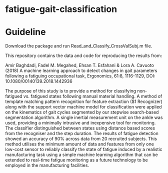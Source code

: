 # fatigue-gait-classification

# Guideline

Download the package and run Read_and_Classify_CrossValSubj.m file.

This repository contains the data and code for reproducing the results from:

Amir Baghdadi, Fadel M. Megahed, Ehsan T. Esfahani & Lora A. Cavuoto (2018) A machine learning approach to detect changes in gait parameters following a fatiguing occupational task, Ergonomics, 61:8, 1116-1129, DOI: 10.1080/00140139.2018.1442936

The purpose of this study is to provide a method for classifying non-fatigued vs. fatigued states following manual material handling. A method of template matching pattern recognition for feature extraction ($1 Recognizer) along with the support vector machine model for classification were applied on the kinematics of gait cycles segmented by our stepwise search-based segmentation algorithm. A single inertial measurement unit on the ankle was used, providing a minimally intrusive and inexpensive tool for monitoring. The classifier distinguished between states using distance based scores from the recogniser and the step duration. The results of fatigue detection showed an accuracy of 90% across data from 20 recruited subjects. This method utilises the minimum amount of data and features from only one low-cost sensor to reliably classify the state of fatigue induced by a realistic manufacturing task using a simple machine learning algorithm that can be extended to real-time fatigue monitoring as a future technology to be employed in the manufacturing facilities.
